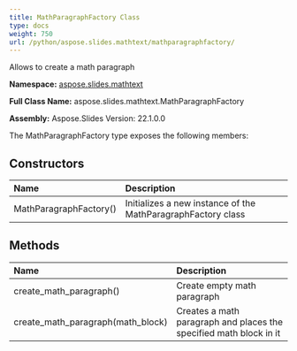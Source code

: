```yaml
---
title: MathParagraphFactory Class
type: docs
weight: 750
url: /python/aspose.slides.mathtext/mathparagraphfactory/
---
```


Allows to create a math paragraph

**Namespace:** [aspose.slides.mathtext](/python/aspose.slides.mathtext/)

**Full Class Name:** aspose.slides.mathtext.MathParagraphFactory

**Assembly:**  Aspose.Slides Version: 22.1.0.0

The MathParagraphFactory type exposes the following members:
## **Constructors**
|**Name**|**Description**|
| :- | :- |
|MathParagraphFactory()|Initializes a new instance of the MathParagraphFactory class|
## **Methods**
|**Name**|**Description**|
| :- | :- |
|create_math_paragraph()|Create empty math paragraph|
|create_math_paragraph(math_block)|Creates a math paragraph and places the specified math block in it|
